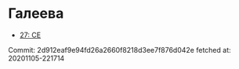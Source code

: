 # Галеева
- [27: CE](27.md)

Commit: 2d912eaf9e94fd26a2660f8218d3ee7f876d042e
 fetched at: 20201105-221714
